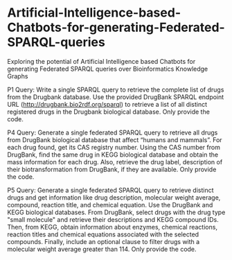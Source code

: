 # Artificial-Intelligence-based-Chatbots-for-generating-Federated-SPARQL-queries
Exploring the potential of Artificial Intelligence based Chatbots for generating Federated SPARQL queries over Bioinformatics Knowledge Graphs

P1 Query: Write a single SPARQL query to retrieve the complete list of drugs from the Drugbank database. Use the provided DrugBank SPARQL endpoint URL (http://drugbank.bio2rdf.org/sparql) to retrieve a list of all distinct registered drugs in the Drugbank biological database. Only provide the code.

P4 Query: Generate a single federated SPARQL query to retrieve all drugs from DrugBank biological database that affect “humans and mammals”. For each drug found, get its CAS registry number. Using the CAS number from DrugBank, find the same drug in KEGG biological database and obtain the mass information for each drug. Also, retrieve the drug label, description of their biotransformation from DrugBank, if they are available. Only provide the code.

P5 Query: Generate a single federated SPARQL query to retrieve distinct drugs and get information like drug description, molecular weight average, compound, reaction title, and chemical equation. Use the DrugBank and KEGG biological databases. From DrugBank, select drugs with the drug type "small molecule" and retrieve their descriptions and KEGG compound IDs. Then, from KEGG, obtain information about enzymes, chemical reactions, reaction titles and chemical equations associated with the selected compounds. Finally, include an optional clause to filter drugs with a molecular weight average greater than 114. Only provide the code. 
